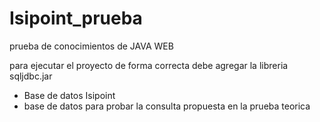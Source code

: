 # Isipoint_prueba
prueba de conocimientos de JAVA WEB

para ejecutar el proyecto de forma correcta debe agregar la libreria sqljdbc.jar
- Base de datos Isipoint 
- base de datos para probar la consulta propuesta en la prueba teorica 

